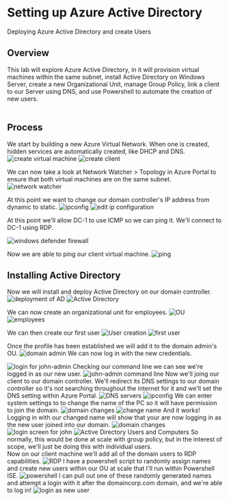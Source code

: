 <h1>Setting up Azure Active Directory</h1>
Deploying Azure Active Directory and create Users

<h2> Overview </h2>
This lab will explore Azure Active Directory, in it will provision virtual machines within the same subnet, install Active Directory on Windows Server, create a new Organizational Unit, manage Group Policy, link a client to our Server using DNS, and use Powershell to automate the creation of new users.
<br />
<br />

<h2>Process</h2>
We start by building a new Azure Virtual Network. When one is created, hidden services are automatically created, like DHCP and DNS.
<img src="https://imgur.com/UgpFaqY" alt="create virtual machine" />

<img src="https://imgur.com/u6ke0n5" alt="create client" />

We can now take a look at Network Watcher > Topology in Azure Portal to ensure that both virtual machines are on the same subnet.
<img src="https://imgur.com/5RAu0Wz" alt="network watcher" />

At this point we want to change our domain controller's IP address from dynamic to static.
<img src="https://imgur.com/UaWkztS" alt="ipconfig" />
<img src="https://imgur.com/QX6B322" alt="edit ip configuration" />

At this point we'll allow DC-1 to use ICMP so we can ping it.
We'll connect to DC-1 using RDP.

<img src="https://imgur.com/JVKApZm" alt="windows defender firewall" />

Now we are able to ping our client virtual machine.
<img src="https://imgur.com/5kA34UA" alt="ping" />

<h2>Installing Active Directory</h2>
Now we will install and deploy Active Directory on our domain controller.
<img src="https://imgur.com/HqNApWm" alt="deployment of AD" />
<img src="https://imgur.com/QcnfHvJ" alt="Active Directory" />

We can now create an organizational unit for employees.
<img src="https://imgur.com/Ffm41Zy" alt="OU" />
<img src="https://imgur.com/cosPQrc" alt="employees" />

We can then create our first user
<img src="https://imgur.com/Ycb2LJm" alt="User creation" />
<img src="https://imgur.com/uS2Zudu" alt="first user" />

Once the profile has been established we will add it to the domain admin's OU.
<img src="https://imgur.com/HNQTBkZ" alt="domain admin" />
We can now log in with the new credentials.

<img src="https://imgur.com/qDG3KN6" alt="login for john-admin" />
Checking our command line we can see we're logged in as our new user.

<img src="https://imgur.com/miNo8qH" alt="john-admin command line" />
Now we'll joing our client to our domain controller.
We'll redirect its DNS settings to our domain controller so it's not searching throughout the internet for it and we'll set the DNS setting within Azure Portal.
<img src="https://imgur.com/TI5xBca" alt="DNS servers" />
<img src="https://imgur.com/e7A7JlW" alt="ipconfig" />
We can enter system settings to to change the name of the PC so it will have permission to join the domain.
<img src="https://imgur.com/iahK7pE" alt="domain changes" />
<img src="https://imgur.com/VbK1VIZ" alt="change name" />
And it works! Logging in with our changed name will show that your are now logging in as the new user joined into our domain.
<img src="https://imgur.com/cVw28WT" alt="domain changes" />
<img src="https://imgur.com/IY3QRUr" alt="login screen for john" />
<img src="https://imgur.com/eCqfYl1" alt="Active Directory Users and Computers" />
So normally, this would be done at scale with group policy, but in the interest of scope, we'll just be doing this with individual users.
<br />
Now on our client machine we'll add all of the domain users to RDP capabilities.
<img src="https://imgur.com/EkuXStB" alt="RDP" />
I have a powershell script to randomly assign names and create new users within our OU at scale that I'll run within Powershell ISE.
<img src="https://imgur.com/T0fg9MI" alt="powershell" />
I can pull out one of these randomly generated names and attempt a login with it after the domaincorp.com domain, and we're able to log in!
<img src="https://imgur.com/hpMlum7" alt="login as new user" />


